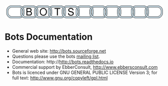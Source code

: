 ![](botslogo_chain.png)

# Bots Documentation

- General web site: http://bots.sourceforge.net
- Questions please use the bots [mailing list](http://groups.google.com/group/botsmail).
- Documentation: http://http://bots.readthedocs.io
- Commercial support by EbberConsult, http://www.ebbersconsult.com
- Bots is licenced under GNU GENERAL PUBLIC LICENSE Version 3; for full text: http://www.gnu.org/copyleft/gpl.html
